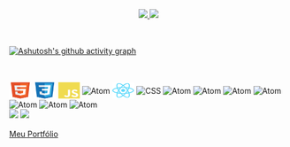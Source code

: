 <div align="center">
  <a href="https://github.com/GuilhermeGCFS">
  <img height="165em" src="https://github-readme-stats.vercel.app/api?username=GuilhermeGCFS&show_icons=true&theme=tokyonight&include_all_commits=true&count_private=true"/>
  <img height="165em" src="https://github-readme-stats.vercel.app/api/top-langs/?username=GuilhermeGCFS&layout=compact&langs_count=7&theme=tokyonight"/>
</div>
  
<br><br>
 [![Ashutosh's github activity graph](https://github-readme-activity-graph.cyclic.app/graph?username=GuilhermeGCFS&bg_color=333333&color=4c9e8e&line=47ffb9&point=66ff00&area=true&hide_border=true)](https://github.com/ashutosh00710/github-readme-activity-graph)
<br><br>
  
<div style="display: inline_block"><br>
  <img align="center" alt="HTML" height="30" width="40" src="https://raw.githubusercontent.com/devicons/devicon/master/icons/html5/html5-original.svg">
  <img align="center" alt="CSS" height="30" width="40" src="https://raw.githubusercontent.com/devicons/devicon/master/icons/css3/css3-original.svg">
  <img align="center" alt="Js" height="30" width="40" src="https://raw.githubusercontent.com/devicons/devicon/master/icons/javascript/javascript-plain.svg">
  <img align="center" alt="Atom" height="30" width="40" src="https://cdn.jsdelivr.net/gh/devicons/devicon/icons/jquery/jquery-original.svg">
  <img align="center" alt="CSS" height="30" width="40" src="https://raw.githubusercontent.com/devicons/devicon/master/icons/react/react-original.svg">
  <img align="center" alt="CSS" height="30" width="40" src="https://cdn.jsdelivr.net/gh/devicons/devicon/icons/vscode/vscode-original.svg">
  <img align="center" alt="Atom" height="30" width="40" src="https://cdn.jsdelivr.net/gh/devicons/devicon/icons/atom/atom-original.svg">
  <img align="center" alt="Atom" height="30" width="40" src="https://cdn.jsdelivr.net/gh/devicons/devicon/icons/wordpress/wordpress-plain.svg">
  <img align="center" alt="Atom" height="30" width="40" src="https://cdn.jsdelivr.net/gh/devicons/devicon/icons/gitlab/gitlab-original.svg">
  <img align="center" alt="Atom" height="30" width="40" src="https://cdn.jsdelivr.net/gh/devicons/devicon/icons/linux/linux-original.svg">
  <img align="center" alt="Atom" height="30" width="40" src="https://cdn.jsdelivr.net/gh/devicons/devicon/icons/ubuntu/ubuntu-plain.svg">
  <img align="center" alt="Atom" height="30" width="40" src="https://cdn.jsdelivr.net/gh/devicons/devicon/icons/photoshop/photoshop-plain.svg">
  <img align="center" alt="Atom" height="30" width="40" src="https://cdn.jsdelivr.net/gh/devicons/devicon/icons/illustrator/illustrator-plain.svg">
  
</div>
 
<div>  
  <a href = "mailto:guilhermegcfs@yahoo.com.br"><img src="https://img.shields.io/badge/Gmail-D14836?style=for-the-badge&logo=gmail&logoColor=white" target="_blank"></a>
  <a href="https://www.linkedin.com/in/guilhermegiovannini" target="_blank"><img src="https://img.shields.io/badge/-LinkedIn-%230077B5?style=for-the-badge&logo=linkedin&logoColor=white" target="_blank"></a>
 
</div>
<br>
<a href="https://guilherme-giovannini-protfolio.netlify.app/#home" target="_blank">Meu Portfólio</a>
